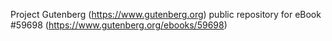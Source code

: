 Project Gutenberg (https://www.gutenberg.org) public repository for
eBook #59698 (https://www.gutenberg.org/ebooks/59698)
